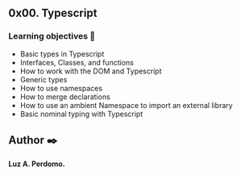 ##  0x00. Typescript

###   Learning objectives :open_book:

-   Basic types in Typescript
-   Interfaces, Classes, and functions
-   How to work with the DOM and Typescript
-   Generic types
-   How to use namespaces
-   How to merge declarations
-   How to use an ambient Namespace to import an external library
-   Basic nominal typing with Typescript



## Author :black_nib:
**Luz A. Perdomo.**
